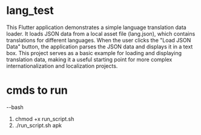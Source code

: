 # lang_test

This Flutter application demonstrates a simple language translation data loader. It loads JSON data from a local asset file (lang.json), which contains translations for different languages. When the user clicks the "Load JSON Data" button, the application parses the JSON data and displays it in a text box.
This project serves as a basic example for loading and displaying translation data, making it a useful starting point for more complex internationalization and localization projects.


# cmds to run

--bash

1) chmod +x run_script.sh
2) ./run_script.sh apk


